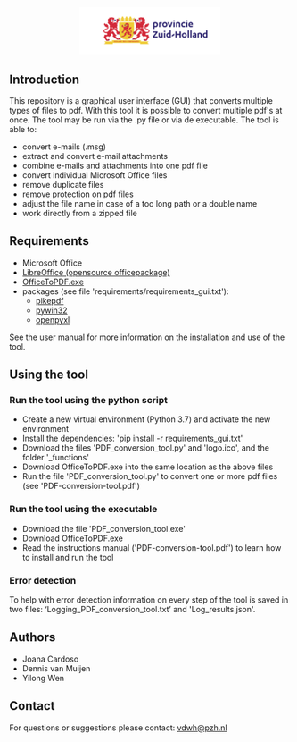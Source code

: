 <p align="center">
  <img src="image/PZH_Basislogo.svg" width="50%">
</p>

## Introduction
This repository is a graphical user interface (GUI) that converts multiple types of files to pdf. With this tool it is possible to convert multiple pdf's at once. The tool may be run via the .py file or via de executable. The tool is able to:

- convert e-mails (.msg)
- extract and convert e-mail attachments
- combine e-mails and attachments into one pdf file
- convert individual Microsoft Office files
- remove duplicate files
- remove protection on pdf files
- adjust the file name in case of a too long path or a double name
- work directly from a zipped file

## Requirements

- Microsoft Office
- [LibreOffice (opensource officepackage)](https://nl.libreoffice.org/)
- [OfficeToPDF.exe](https://github.com/cognidox/OfficeToPDF)
- packages (see file 'requirements/requirements_gui.txt'):
  - [pikepdf](https://github.com/pikepdf/pikepdf)
  - [pywin32](https://github.com/mhammond/pywin32)
  - [openpyxl](https://openpyxl.readthedocs.io/en/stable/)

See the user manual for more information on the installation and use of the tool.

## Using the tool
### Run the tool using the python script
- Create a new virtual environment (Python 3.7) and activate the new environment
- Install the dependencies: 'pip install -r requirements_gui.txt'
- Download the files 'PDF_conversion_tool.py' and 'logo.ico', and the folder '_functions'
- Download OfficeToPDF.exe into the same location as the above files
- Run the file 'PDF_conversion_tool.py' to convert one or more pdf files (see 'PDF-conversion-tool.pdf')

### Run the tool using the executable
- Download the file 'PDF_conversion_tool.exe'
- Download OfficeToPDF.exe
- Read the instructions manual ('PDF-conversion-tool.pdf') to learn how to install and run the tool

### Error detection
To help with error detection information on every step of the tool is saved in two files: ‘Logging_PDF_conversion_tool.txt’ and 'Log_results.json'.

## Authors
- Joana Cardoso
- Dennis van Muijen
- Yilong Wen

## Contact
For questions or suggestions please contact: vdwh@pzh.nl
